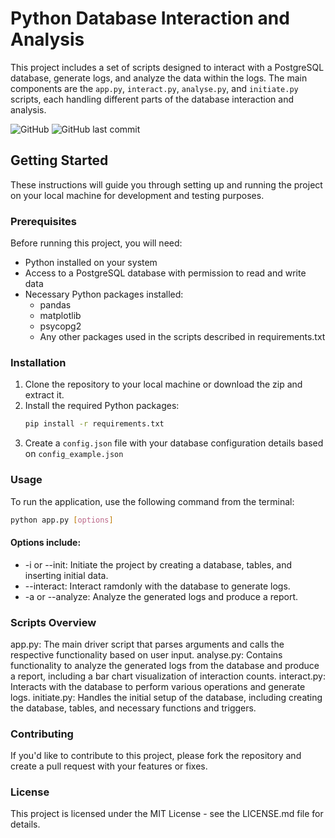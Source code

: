 # Python Database Interaction and Analysis

This project includes a set of scripts designed to interact with a PostgreSQL database, generate logs, and analyze the data within the logs. The main components are the `app.py`, `interact.py`, `analyse.py`, and `initiate.py` scripts, each handling different parts of the database interaction and analysis.

![GitHub](https://img.shields.io/github/license/vitorodesouzaUma/analysing-sql-database)
![GitHub last commit](https://img.shields.io/github/last-commit/vitorodesouzaUma/analysing-sql-database)

## Getting Started

These instructions will guide you through setting up and running the project on your local machine for development and testing purposes.

### Prerequisites

Before running this project, you will need:

- Python installed on your system
- Access to a PostgreSQL database with permission to read and write data
- Necessary Python packages installed:
    - pandas
    - matplotlib
    - psycopg2
    - Any other packages used in the scripts described in requirements.txt

### Installation

1. Clone the repository to your local machine or download the zip and extract it.
2. Install the required Python packages:
    ```sh
    pip install -r requirements.txt
    ```
3. Create a `config.json` file with your database configuration details based on `config_example.json`

### Usage

To run the application, use the following command from the terminal:

```sh
python app.py [options]
```

#### Options include:

* -i or --init: Initiate the project by creating a database, tables, and inserting initial data.
* --interact: Interact ramdonly with the database to generate logs.
* -a or --analyze: Analyze the generated logs and produce a report.

### Scripts Overview
app.py: The main driver script that parses arguments and calls the respective functionality based on user input.
analyse.py: Contains functionality to analyze the generated logs from the database and produce a report, including a bar chart visualization of interaction counts.
interact.py: Interacts with the database to perform various operations and generate logs.
initiate.py: Handles the initial setup of the database, including creating the database, tables, and necessary functions and triggers.

### Contributing
If you'd like to contribute to this project, please fork the repository and create a pull request with your features or fixes.

### License
This project is licensed under the MIT License - see the LICENSE.md file for details.
